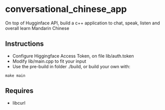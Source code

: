 # conversational_chinese_app
On top of Hugginface API, build a c++ application to chat, speak, listen and overall learn Mandarin Chinese
## Instructions
- Configure Higgingface Access Token, on file lib/auth.token
- Modify lib/main.cpp to fit your input
- Use the pre-build in folder ./build, or build your own with:  
```linux_shell
make main
```
## Requires 
- libcurl